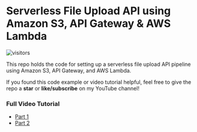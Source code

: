 # Serverless File Upload API using Amazon S3, API Gateway & AWS Lambda
![visitors](https://visitor-badge.glitch.me/badge?page_id=jacksonyuan-yt.s3-file-upload-api)

This repo holds the code for setting up a serverless file upload API pipeline using Amazon S3, API Gateway, and AWS Lambda.

If you found this code example or video tutorial helpful, feel free to give the repo a **star** or **like/subscribe** on my YouTube channel!

### Full Video Tutorial
* [Part 1](https://www.youtube.com/watch?v=unHBMz8c7VE)
* [Part 2](https://www.youtube.com/watch?v=XJX0RL7dVlI)
